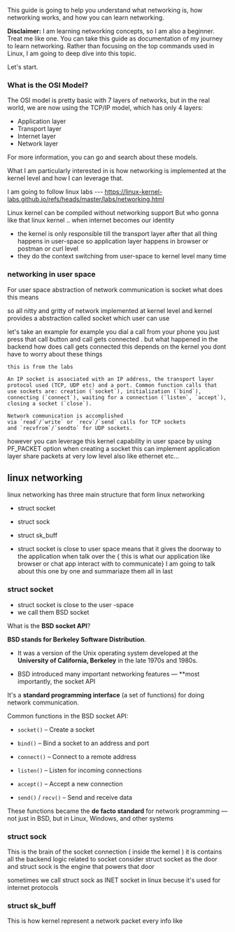 This guide is going to help you understand what networking is, how networking works, and how you can learn networking.

**Disclaimer:** I am learning networking concepts, so I am also a beginner. Treat me like one. You can take this guide as documentation of my journey to learn networking. Rather than focusing on the top commands used in Linux, I am going to deep dive into this topic.


Let's start.

### What is the OSI Model?

The OSI model is pretty basic with 7 layers of networks, but in the real world, we are now using the TCP/IP model, which has only 4 layers:

- Application layer
- Transport layer
- Internet layer
- Network layer

For more information, you can go and search about these models.

What I am particularly interested in is how networking is implemented at the kernel level and how I can leverage that.

I am going to follow linux labs --- https://linux-kernel-labs.github.io/refs/heads/master/labs/networking.html

Linux kernel can be compiled without networking support 
But who  gonna like that linux kernel .. when internet becomes our identity

- the kernel is only responsible till the transport layer after that all thing happens in user-space so application layer happens in browser or postman or curl level 
- they do the context switching from user-space to kernel level many time

### networking in user space 

For user space abstraction of network communication is socket
what does this means 

so all nitty and gritty of network implemented at kernel level and kernel provides a abstraction called socket which user can use

let's take an example for example you dial a call from your phone you just press that call button and call gets connected . but what happened in the backend how does call gets connected this depends on the kernel you dont have to worry about these things 

```
this is from the labs

An IP socket is associated with an IP address, the transport layer protocol used (TCP, UDP etc) and a port. Common function calls that use sockets are: creation (`socket`), initialization (`bind`), connecting (`connect`), waiting for a connection (`listen`, `accept`), closing a socket (`close`).

Network communication is accomplished via `read`/`write` or `recv`/`send` calls for TCP sockets and `recvfrom`/`sendto` for UDP sockets.
```

however you can leverage this kernel capability in user space 
by using 
PF_PACKET option when creating a socket 
this can implement application layer share packets at very low level also like ethernet etc...

## linux networking
 linux networking has three main structure that form linux networking 

- struct socket
- struct sock
- struct sk_buff

- struct socket is close to user space means that it gives the doorway to the application when talk over the { this is what our application like browser or chat app  interact with to communicate}
 I am going to talk about this one by one and summariaze them all in last

### struct socket

- struct socket is close to the user -space
- we call them BSD socket 

What is the **BSD socket API**?

**BSD stands for Berkeley Software Distribution**.

- It was a version of the Unix operating system developed at the **University of California, Berkeley** in the late 1970s and 1980s.
    
- BSD introduced many important networking features — **most importantly, the socket API

It's a **standard programming interface** (a set of functions) for doing network communication.

Common functions in the BSD socket API:

- `socket()` – Create a socket
    
- `bind()` – Bind a socket to an address and port
    
- `connect()` – Connect to a remote address
    
- `listen()` – Listen for incoming connections
    
- `accept()` – Accept a new connection
    
- `send()` / `recv()` – Send and receive data
    

These functions became the **de facto standard** for network programming — not just in BSD, but in Linux, Windows, and other systems

### struct sock

This is the brain of the socket connection ( inside the kernel )
it is contains all the backend logic related to socket 
consider struct socket as the door and struct sock is the engine that powers that door 

sometimes we call struct sock as INET socket in linux becuse it's used for internet protocols


### struct sk_buff

This is how kernel represent a network packet
every info like 


